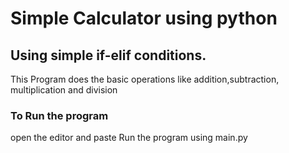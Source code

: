 # Simple Calculator using python
## Using simple if-elif conditions.

This Program does the basic operations like addition,subtraction, multiplication and division 

### To Run the program
open the editor and paste 
Run the program using main.py
